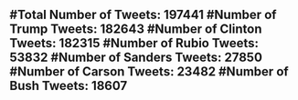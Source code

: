 #Total Number of Tweets: 197441 
#Number of Trump Tweets: 182643
#Number of Clinton Tweets: 182315
#Number of Rubio Tweets: 53832
#Number of Sanders Tweets: 27850
#Number of Carson Tweets: 23482
#Number of Bush Tweets: 18607
---
